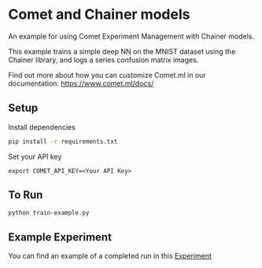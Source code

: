 # Comet and Chainer models

An example for using Comet Experiment Management with Chainer models. 

This example trains a simple deep NN on the MNIST dataset using the Chainer library, and logs a series confusion matrix images. 

Find out more about how you can customize Comet.ml in our documentation: https://www.comet.ml/docs/

## Setup

Install dependencies

```bash
pip install -r requirements.txt
```

Set your API key

```
export COMET_API_KEY=<Your API Key>
```

## To Run

```
python train-example.py
```

## Example Experiment
You can find an example of a completed run in this [Experiment](https://www.comet.ml/team-comet-ml/chainer/)
